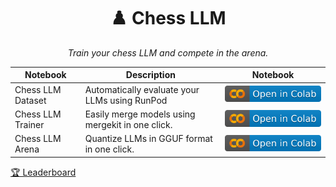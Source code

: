 <div align="center">
  <h1>♟️ Chess LLM</h1>
  <p><em>Train your chess LLM and compete in the arena.</em></p>
</div>

| Notebook | Description | Notebook |
|----------|-------------|----------|
| Chess LLM Dataset | Automatically evaluate your LLMs using RunPod | <a href="https://colab.research.google.com/drive/1ZVJLBUYlyN24aQtoFY7U8U5KeJY_Ml-Z?usp=sharing"><img src="img/colab.svg" alt="Open In Colab"></a> |
| Chess LLM Trainer | Easily merge models using mergekit in one click. | <a href="https://colab.research.google.com/drive/1bHftO1h9lX9jFSnHJCKjycEeCY5khO5L?usp=sharing"><img src="img/colab.svg" alt="Open In Colab"></a> |
| Chess LLM Arena | Quantize LLMs in GGUF format in one click. | <a href="https://colab.research.google.com/drive/16ZELw3wWQ43aUFBH6f7GUhCm8HwPyhlY?usp=sharing"><img src="img/colab.svg" alt="Open In Colab"></a> |

[🏆 Leaderboard](https://gist.github.com/chessllm/696115fe2df47fb2350fcff2663678c9)
